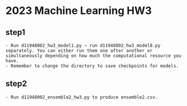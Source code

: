 # 2023 Machine Learning HW3

## step1
    - Run d11948002_hw3_model1.py ~ run d11948002_hw3_model8.py separately. You can either run them one after another or simultaneously depending on how much the computational resource you have.
    - Remember to change the directory to save checkpoints for models.
## step2
    - Run d11948002_ensemble2_hw3.py to produce ensemble2.csv.